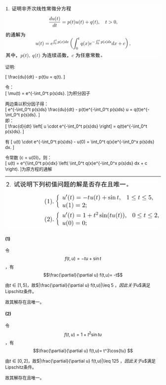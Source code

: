 ![](w1-1.png)

证明:


   \[
   \frac{du}{dt} - p(t)u = q(t).
   \]

   令：  
   \[
   \mu(t) = e^{-\int_0^t p(s)ds}.
   \]为积分因子


   两边乘以积分因子得：  
   \[
   e^{-\int_0^t p(s)ds} \frac{du}{dt} - p(t)e^{-\int_0^t p(s)ds} u = q(t)e^{-\int_0^t p(s)ds}.
   \]  
   即：  
   \[
   \frac{d}{dt} \left[ u \cdot e^{-\int_0^t p(s)ds} \right] = q(t)e^{-\int_0^t p(s)ds}.
   \]

   有
   \[
   u(t) \cdot e^{-\int_0^t p(s)ds} - u(0) = \int_0^t q(x)e^{-\int_0^x p(s)ds} dx.
   \]  

   令常数 \(c = u(0)\)，则：  
   \[
   u(t) = e^{\int_0^t p(x)dx} \left( \int_0^t q(x)e^{-\int_0^x p(s)ds} dx + c \right).
   \]为原方程的通解


---

![](w1-2.png)

#### (1)

令$$f(t,u)=-tu+\sin{t} $$，有$$\frac{\partial}{\partial u} f(t,u)= -t$$

由$t\in [1,5]$，故$|\frac{\partial}{\partial u} f(t,u)|\leq 5 $，因此关于$u$满足Lipschitz条件。

故其解存在且唯一。

#### (2)

令$$f(t,u)=1+t^2\sin{tu} $$，有$$\frac{\partial}{\partial u} f(t,u)= t^3\cos{tu} $$


由$t\in [0,2]$，故$|\frac{\partial}{\partial u} f(t,u)|\leq 125 $，因此关于$u$满足Lipschitz条件。

故其解存在且唯一。


